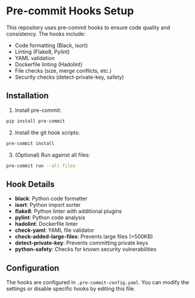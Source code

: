 # Pre-commit Hooks Setup

This repository uses pre-commit hooks to ensure code quality and consistency. The hooks include:

- Code formatting (Black, isort)
- Linting (Flake8, Pylint)
- YAML validation
- Dockerfile linting (Hadolint)
- File checks (size, merge conflicts, etc.)
- Security checks (detect-private-key, safety)

## Installation

1. Install pre-commit:
```bash
pip install pre-commit
```

2. Install the git hook scripts:
```bash
pre-commit install
```

3. (Optional) Run against all files:
```bash
pre-commit run --all-files
```

## Hook Details

- **black**: Python code formatter
- **isort**: Python import sorter
- **flake8**: Python linter with additional plugins
- **pylint**: Python code analysis
- **hadolint**: Dockerfile linter
- **check-yaml**: YAML file validator
- **check-added-large-files**: Prevents large files (>500KB)
- **detect-private-key**: Prevents committing private keys
- **python-safety**: Checks for known security vulnerabilities

## Configuration

The hooks are configured in `.pre-commit-config.yaml`. You can modify the settings or disable specific hooks by editing this file.
